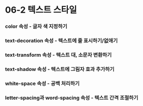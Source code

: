 # 06-2 텍스트 스타일

### color 속성 - 글자 색 지정하기

### text-decoration 속성 - 텍스트에 줄 표시하기/없애기

### text-transform 속성 - 텍스트 대, 소문자 변환하기

### text-shadow 속성 - 텍스트에 그림자 효과 추가하기

### white-space 속성 - 공백 처리하기

### letter-spacing과 word-spacing 속성 - 텍스트 간격 조절하기





